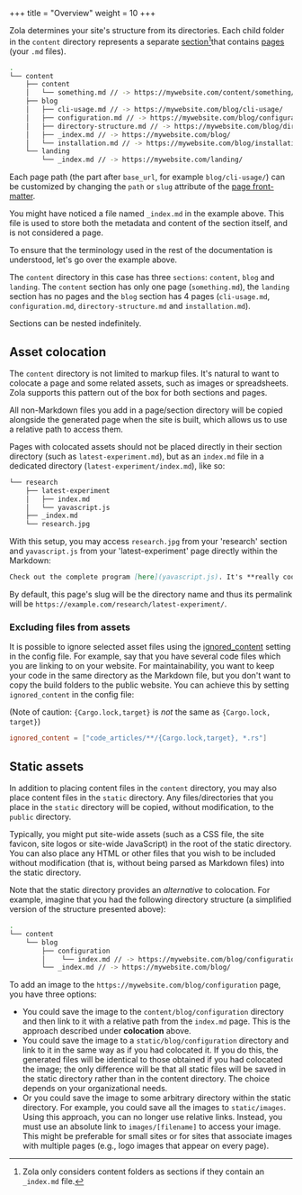 +++
title = "Overview"
weight = 10
+++

Zola determines your site's structure from its directories. Each child folder in the `content` directory represents a separate [section](@/documentation/content/section.md)[^1]that contains [pages](@/documentation/content/page.md) (your `.md` files).

```bash
.
└── content
    ├── content
    │   └── something.md // -> https://mywebsite.com/content/something/
    ├── blog
    │   ├── cli-usage.md // -> https://mywebsite.com/blog/cli-usage/
    │   ├── configuration.md // -> https://mywebsite.com/blog/configuration/
    │   ├── directory-structure.md // -> https://mywebsite.com/blog/directory-structure/
    │   ├── _index.md // -> https://mywebsite.com/blog/
    │   └── installation.md // -> https://mywebsite.com/blog/installation/
    └── landing
        └── _index.md // -> https://mywebsite.com/landing/
```

Each page path (the part after `base_url`, for example `blog/cli-usage/`) can be customized by changing the `path` or
`slug` attribute of the [page front-matter](@/documentation/content/page.md#front-matter).

You might have noticed a file named `_index.md` in the example above.
This file is used to store both the metadata and content of the section itself, and is not considered a page.

To ensure that the terminology used in the rest of the documentation is understood, let's go over the example above.

The `content` directory in this case has three `sections`: `content`, `blog` and `landing`. The `content` section has only
one page (`something.md`), the `landing` section has no pages and the `blog` section has 4 pages (`cli-usage.md`,
`configuration.md`, `directory-structure.md` and `installation.md`).

Sections can be nested indefinitely.

## Asset colocation

The `content` directory is not limited to markup files. It's natural to want to colocate a page and some related
assets, such as images or spreadsheets. Zola supports this pattern out of the box for both sections and pages.

All non-Markdown files you add in a page/section directory will be copied alongside the generated page when the site is
built, which allows us to use a relative path to access them.

Pages with colocated assets should not be placed directly in their section directory (such as `latest-experiment.md`), but
as an `index.md` file in a dedicated directory (`latest-experiment/index.md`), like so:

```bash
└── research
    ├── latest-experiment
    │   ├── index.md
    │   └── yavascript.js
    ├── _index.md
    └── research.jpg
```

With this setup, you may access `research.jpg` from your 'research' section
and `yavascript.js` from your 'latest-experiment' page directly within the Markdown:

```Markdown
Check out the complete program [here](yavascript.js). It's **really cool free-software**!
```

By default, this page's slug will be the directory name and thus its permalink will be `https://example.com/research/latest-experiment/`.

### Excluding files from assets

It is possible to ignore selected asset files using the
[ignored_content](@/documentation/getting-started/configuration.md) setting in the config file.
For example, say that you have several code files which you are linking to on your website.
For maintainability, you want to keep your code in the same directory as the Markdown file,
but you don't want to copy the build folders to the public website. You can achieve this by setting `ignored_content` in the config file:

(Note of caution: `{Cargo.lock,target}` is _not_ the same as `{Cargo.lock, target}`)

```toml
ignored_content = ["code_articles/**/{Cargo.lock,target}, *.rs"]
```

## Static assets

In addition to placing content files in the `content` directory, you may also place content
files in the `static` directory.  Any files/directories that you place in the `static` directory
will be copied, without modification, to the `public` directory.

Typically, you might put site-wide assets (such as a CSS file, the site favicon, site logos or site-wide
JavaScript) in the root of the static directory. You can also place any HTML or other files that
you wish to be included without modification (that is, without being parsed as Markdown files)
into the static directory.

Note that the static directory provides an _alternative_ to colocation. For example, imagine that you
had the following directory structure (a simplified version of the structure presented above):

```bash
.
└── content
    └── blog
        ├── configuration
        │    └── index.md // -> https://mywebsite.com/blog/configuration/
        └── _index.md // -> https://mywebsite.com/blog/
```

To add an image to the `https://mywebsite.com/blog/configuration` page, you have three options:

* You could save the image to the `content/blog/configuration` directory and then link to it with a
 relative path from the `index.md` page.  This is the approach described under **colocation**
 above.
* You could save the image to a `static/blog/configuration` directory and link to it in the same way as if you had colocated it.
 If you do this, the generated files will be identical to those
 obtained if you had colocated the image; the only difference will be that all static files will be saved in the
 static directory rather than in the content directory. The choice depends on your organizational needs.
* Or you could save the image to some arbitrary directory within the static directory. For example,
 you could save all the images to `static/images`.  Using this approach, you can no longer use relative links. Instead,
 you must use an absolute link to `images/[filename]` to access your
 image. This might be preferable for small sites or for sites that associate images with
 multiple pages (e.g., logo images that appear on every page).

[^1]: Zola only considers content folders as sections if they contain an `_index.md` file.
